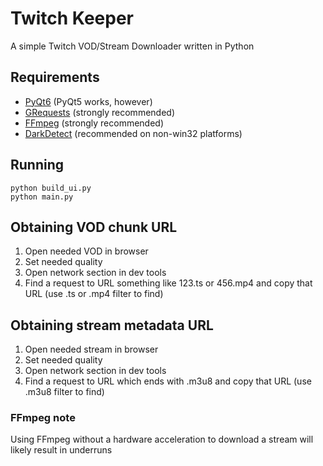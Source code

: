 # Twitch Keeper
A simple Twitch VOD/Stream Downloader written in Python
## Requirements
 - [PyQt6](https://pypi.org/project/PyQt6/) (PyQt5 works, however)
 - [GRequests](https://github.com/spyoungtech/grequests) (strongly recommended)
 - [FFmpeg](https://ffmpeg.org/) (strongly recommended)
 - [DarkDetect](https://github.com/albertosottile/darkdetect) (recommended on non-win32 platforms)
## Running
```shell
python build_ui.py
python main.py
```
## Obtaining VOD chunk URL
1) Open needed VOD in browser
2) Set needed quality
3) Open network section in dev tools
4) Find a request to URL something like 123.ts or 456.mp4 and copy that URL (use .ts or .mp4 filter to find)
## Obtaining stream metadata URL
1) Open needed stream in browser
2) Set needed quality
3) Open network section in dev tools
4) Find a request to URL which ends with .m3u8 and copy that URL (use .m3u8 filter to find)
### FFmpeg note
Using FFmpeg without a hardware acceleration to download a stream will likely result in underruns
